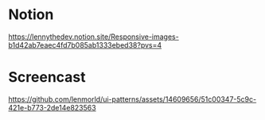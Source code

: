 # Notion

https://lennythedev.notion.site/Responsive-images-b1d42ab7eaec4fd7b085ab1333ebed38?pvs=4

# Screencast

https://github.com/lenmorld/ui-patterns/assets/14609656/51c00347-5c9c-421e-b773-2de14e823563
